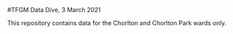 #TFGM Data Dive, 3 March 2021

This repository contains data for the Chorlton and Chorlton Park wards only.




